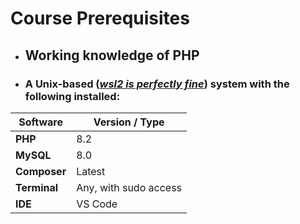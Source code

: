 # Course Prerequisites

- **<h2>Working knowledge of PHP</h2>**
- <h3>A Unix-based (<em><u>wsl2 is perfectly fine</u></em>) system with the following installed:</h3>

| Software   | Version / Type        |
|------------|-----------------------|
| **PHP**    | 8.2                   |
| **MySQL**  | 8.0                   |
| **Composer**| Latest                  |
| **Terminal**| Any, with sudo access |
| **IDE**| VS Code |

<!--
For this video series, I am assuming you have the knowledge and ability to install these requirements. I will not be going into anything that isn't specifically laravel in this tutorial. I might make future videos on topics such as these, so let me know if you would be interested!
-->